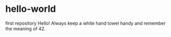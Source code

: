 # hello-world
first repository
Hello!  Always keep a white hand towel handy and remember the meaning of 42.
